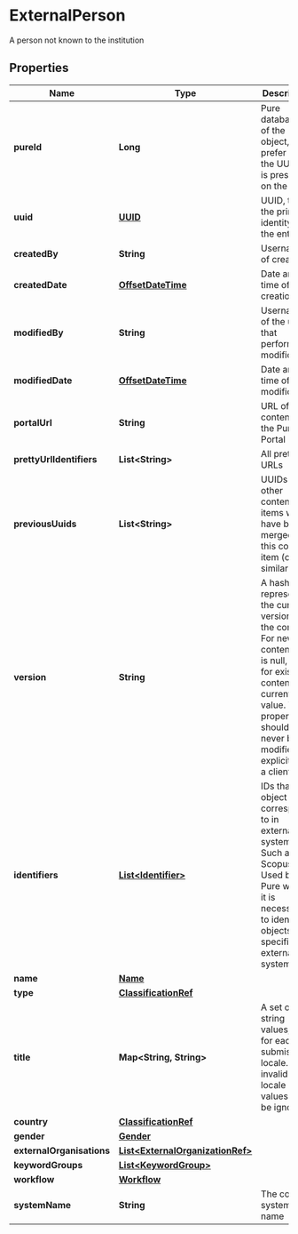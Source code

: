 

# ExternalPerson

A person not known to the institution
## Properties

Name | Type | Description | Notes
------------ | ------------- | ------------- | -------------
**pureId** | **Long** | Pure database ID of the object, prefer using the UUID if it is present on the entity |  [optional] [readonly]
**uuid** | [**UUID**](UUID.md) | UUID, this is the primary identity of the entity |  [optional] [readonly]
**createdBy** | **String** | Username of creator |  [optional] [readonly]
**createdDate** | [**OffsetDateTime**](OffsetDateTime.md) | Date and time of creation |  [optional] [readonly]
**modifiedBy** | **String** | Username of the user that performed a modification |  [optional] [readonly]
**modifiedDate** | [**OffsetDateTime**](OffsetDateTime.md) | Date and time of last modification |  [optional] [readonly]
**portalUrl** | **String** | URL of the content on the Pure Portal |  [optional] [readonly]
**prettyUrlIdentifiers** | **List&lt;String&gt;** | All pretty URLs |  [optional] [readonly]
**previousUuids** | **List&lt;String&gt;** | UUIDs of other content items which have been merged into this content item (or similar) |  [optional] [readonly]
**version** | **String** | A hash representing the current version of the content. For new content this is null, and for existing content the current value. The property should never be modified explicitly by a client. |  [optional]
**identifiers** | [**List&lt;Identifier&gt;**](Identifier.md) | IDs that this object corresponds to in external systems. Such as a Scopus ID. Used by Pure where it is necessary to identify objects to specific external systems |  [optional]
**name** | [**Name**](Name.md) |  |  [optional]
**type** | [**ClassificationRef**](ClassificationRef.md) |  |  [optional]
**title** | **Map&lt;String, String&gt;** | A set of string values, one for each submission locale. Note: invalid locale values will be ignored. |  [optional]
**country** | [**ClassificationRef**](ClassificationRef.md) |  |  [optional]
**gender** | [**Gender**](Gender.md) |  |  [optional]
**externalOrganisations** | [**List&lt;ExternalOrganizationRef&gt;**](ExternalOrganizationRef.md) |  |  [optional]
**keywordGroups** | [**List&lt;KeywordGroup&gt;**](KeywordGroup.md) |  |  [optional]
**workflow** | [**Workflow**](Workflow.md) |  |  [optional]
**systemName** | **String** | The content system name |  [optional] [readonly]



